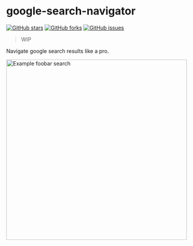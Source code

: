 # google-search-navigator

[![GitHub stars](https://img.shields.io/github/stars/channprj/google-search-navigator)](https://github.com/channprj/google-search-navigator/stargazers)
[![GitHub forks](https://img.shields.io/github/forks/channprj/google-search-navigator)](https://github.com/channprj/google-search-navigator/network)
[![GitHub issues](https://img.shields.io/github/issues/channprj/google-search-navigator)](https://github.com/channprj/google-search-navigator/issues)

> WIP

Navigate google search results like a pro.

<img src="https://i.imgur.com/rtccmMz.gif" alt="Example foobar search" width="480px">

